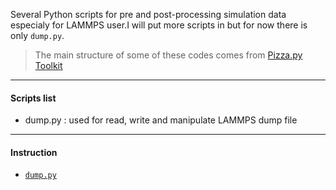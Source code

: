Several Python scripts for pre and post-processing simulation data especialy for LAMMPS user.I will put more scripts in but for now there is only `dump.py`.

> The main structure of some of these codes comes from [Pizza.py Toolkit](1)

-------------------------------

#### Scripts list
* dump.py : used for read, write and manipulate LAMMPS dump file

-------------------------------

#### Instruction

* [`dump.py`](2)



[1]: http://pizza.sandia.gov/
[2]: http://github.com/anyuzx/lammps-process/blob/master/instructions/dump_instruction.mdown